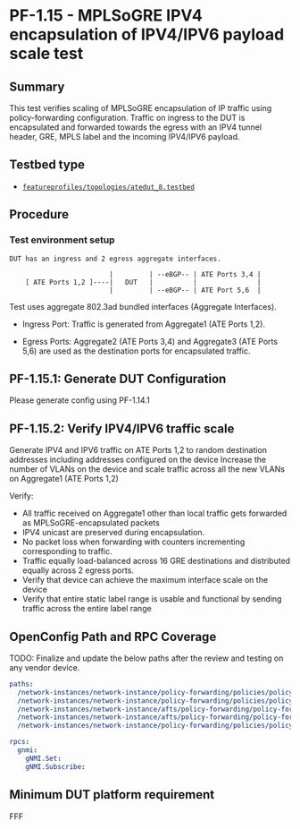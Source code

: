 # PF-1.15 - MPLSoGRE IPV4 encapsulation of IPV4/IPV6 payload scale test

## Summary

This test verifies scaling of MPLSoGRE encapsulation of IP traffic using policy-forwarding configuration. Traffic on ingress to the DUT is encapsulated and forwarded towards the egress with an IPV4 tunnel header, GRE, MPLS label and the incoming IPV4/IPV6 payload.

## Testbed type

* [`featureprofiles/topologies/atedut_8.testbed`](https://github.com/openconfig/featureprofiles/blob/main/topologies/atedut_8.testbed)

## Procedure

### Test environment setup

```text
DUT has an ingress and 2 egress aggregate interfaces.

                         |         | --eBGP-- | ATE Ports 3,4 |
    [ ATE Ports 1,2 ]----|   DUT   |          |               |
                         |         | --eBGP-- | ATE Port 5,6  |
```

Test uses aggregate 802.3ad bundled interfaces (Aggregate Interfaces).

* Ingress Port: Traffic is generated from Aggregate1 (ATE Ports 1,2).

* Egress Ports: Aggregate2 (ATE Ports 3,4) and Aggregate3 (ATE Ports 5,6) are used as the destination ports for encapsulated traffic.

## PF-1.15.1: Generate DUT Configuration
Please generate config using PF-1.14.1

## PF-1.15.2: Verify IPV4/IPV6 traffic scale

Generate IPV4 and IPV6 traffic on ATE Ports 1,2 to random destination addresses including addresses configured on the device
Increase the number of VLANs on the device and scale traffic across all the new VLANs on Aggregate1 (ATE Ports 1,2)

Verify:
* All traffic received on Aggregate1 other than local traffic gets forwarded as MPLSoGRE-encapsulated packets
* IPV4 unicast are preserved during encapsulation.
* No packet loss when forwarding with counters incrementing corresponding to traffic.
* Traffic equally load-balanced across 16 GRE destinations and distributed equally across 2 egress ports.
* Verify that device can achieve the maximum interface scale on the device
* Verify that entire static label range is usable and functional by sending traffic across the entire label range

## OpenConfig Path and RPC Coverage
TODO: Finalize and update the below paths after the review and testing on any vendor device.

```yaml
paths:
  /network-instances/network-instance/policy-forwarding/policies/policy/rules/rule/state/matched-pkts:
  /network-instances/network-instance/policy-forwarding/policies/policy/rules/rule/state/matched-octets:
  /network-instances/network-instance/afts/policy-forwarding/policy-forwarding-entry/state/counters/packets-forwarded:
  /network-instances/network-instance/afts/policy-forwarding/policy-forwarding-entry/state/counters/octets-forwarded:
  /network-instances/network-instance/policy-forwarding/policies/policy/rules/rule/state/sequence-id:

rpcs:
  gnmi:
    gNMI.Set:
    gNMI.Subscribe:
```

## Minimum DUT platform requirement

FFF